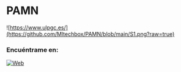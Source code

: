 # PAMN

![https://www.ulpgc.es/](https://github.com/Mltechbox/PAMN/blob/main/S1.png?raw=true)

### Encuéntrame en:

[![Web](https://img.shields.io/badge/ULPGC.es-14a1f0?style=for-the-badge&logo=dev.to&logoColor=white&labelColor=101010)](https://www.ulpgc.es/)
